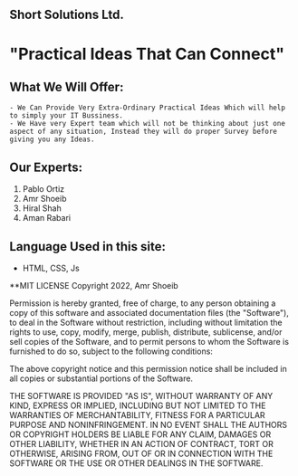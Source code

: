 ## Short Solutions Ltd.

# "Practical Ideas That Can Connect"

## What We Will Offer:
	- We Can Provide Very Extra-Ordinary Practical Ideas Which will help to simply your IT Bussiness.
	- We Have very Expert team which will not be thinking about just one aspect of any situation, Instead they will do proper Survey before giving you any Ideas.

## Our Experts:

1. Pablo Ortiz
2. Amr Shoeib
3. Hiral Shah
4. Aman Rabari

## Language Used in this site:
- HTML, CSS, Js

**MIT LICENSE
Copyright 2022, Amr Shoeib

Permission is hereby granted, free of charge, to any person obtaining a copy of this software and associated documentation files (the "Software"), to deal in the Software without restriction, including without limitation the rights to use, copy, modify, merge, publish, distribute, sublicense, and/or sell copies of the Software, and to permit persons to whom the Software is furnished to do so, subject to the following conditions:

The above copyright notice and this permission notice shall be included in all copies or substantial portions of the Software.

THE SOFTWARE IS PROVIDED "AS IS", WITHOUT WARRANTY OF ANY KIND, EXPRESS OR IMPLIED, INCLUDING BUT NOT LIMITED TO THE WARRANTIES OF MERCHANTABILITY, FITNESS FOR A PARTICULAR PURPOSE AND NONINFRINGEMENT. IN NO EVENT SHALL THE AUTHORS OR COPYRIGHT HOLDERS BE LIABLE FOR ANY CLAIM, DAMAGES OR OTHER LIABILITY, WHETHER IN AN ACTION OF CONTRACT, TORT OR OTHERWISE, ARISING FROM, OUT OF OR IN CONNECTION WITH THE SOFTWARE OR THE USE OR OTHER DEALINGS IN THE SOFTWARE.
